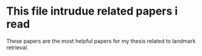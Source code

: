 # This file intrudue related papers i read
These papers are the most helpful papers for my thesis related to landmark retrieval.
